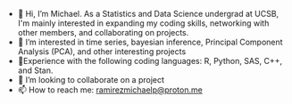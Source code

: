 - 👋 Hi, I’m Michael.
As a Statistics and Data Science undergrad at UCSB, I'm mainly interested in expanding my coding skills, networking with other members, and collaborating on projects.
- 👀 I’m interested in time series, bayesian inference, Principal Component Analysis (PCA), and other interesting projects
- 🌱Experience with the following coding languages: R, Python, SAS, C++, and Stan.
- 💞️ I’m looking to collaborate on a project
- 📫 How to reach me: ramirezmichaelp@proton.me

<!---
michael-p-ramirez/michael-p-ramirez is a ✨ special ✨ repository because its `README.md` (this file) appears on your GitHub profile.
You can click the Preview link to take a look at your changes.
--->
